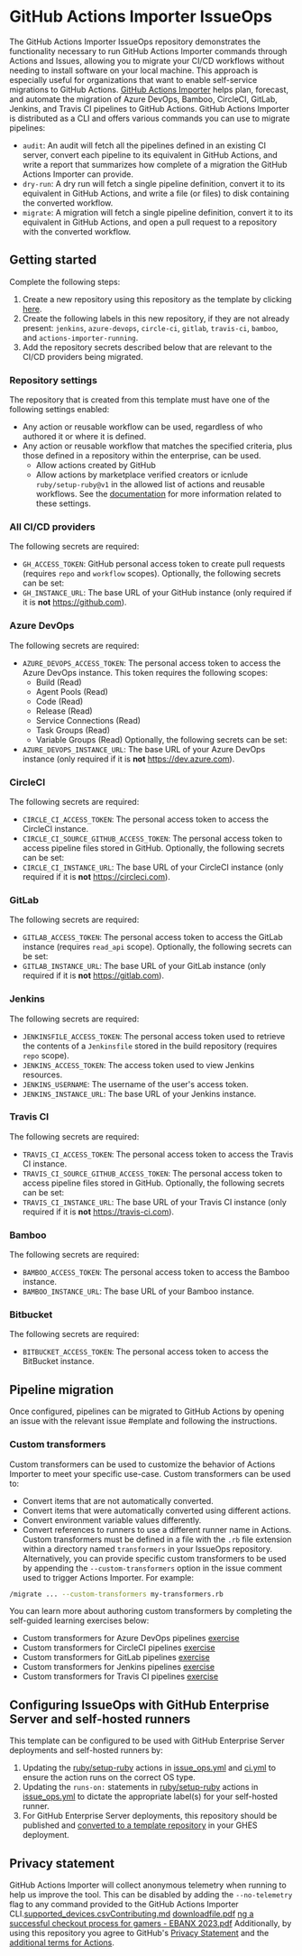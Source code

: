 # GitHub Actions Importer IssueOps
The GitHub Actions Importer IssueOps repository demonstrates the functionality necessary to run GitHub Actions Importer commands through Actions and Issues, allowing you to migrate your CI/CD workflows without needing to install software on your local machine. This approach is especially useful for organizations that want to enable self-service migrations to GitHub Actions.
[GitHub Actions Importer](https://docs.github.com/en/actions/migrating-to-github-actions/automating-migration-with-github-actions-importer) helps plan, forecast, and automate the migration of Azure DevOps, Bamboo, CircleCI, GitLab, Jenkins, and Travis CI pipelines to GitHub Actions. GitHub Actions Importer is distributed as a CLI and offers various commands you can use to migrate pipelines:
- `audit`: An audit will fetch all the pipelines defined in an existing CI server, convert each pipeline to its equivalent in GitHub Actions, and write a report that summarizes how complete of a migration the GitHub Actions Importer can provide.
- `dry-run`: A dry run will fetch a single pipeline definition, convert it to its equivalent in GitHub Actions, and write a file (or files) to disk containing the converted workflow.
- `migrate`: A migration will fetch a single pipeline definition, convert it to its equivalent in GitHub Actions, and open a pull request to a repository with the converted workflow.
## Getting started
Complete the following steps:
1. Create a new repository using this repository as the template by clicking [here](https://github.com/actions/importer-issue-ops/generate).
2. Create the following labels in this new repository, if they are not already present: `jenkins`, `azure-devops`, `circle-ci`, `gitlab`, `travis-ci`, `bamboo`, and `actions-importer-running`.
3. Add the repository secrets described below that are relevant to the CI/CD providers being migrated.
### Repository settings
The repository that is created from this template must have one of the following settings enabled:
- Any action or reusable workflow can be used, regardless of who authored it or where it is defined.
- Any action or reusable workflow that matches the specified criteria, plus those defined in a repository within the enterprise, can be used.
   - Allow actions created by GitHub
   - Allow actions by marketplace verified creators or icnlude `ruby/setup-ruby@v1` in the allowed list of actions and reusable workflows.
See the [documentation](https://docs.github.com/en/repositories/managing-your-repositorys-settings-and-features/enabling-features-for-your-repository/managing-github-actions-settings-for-a-repository#managing-github-actions-permissions-for-your-repository) for more information related to these settings.
### All CI/CD providers
The following secrets are required:
- `GH_ACCESS_TOKEN`: GitHub personal access token to create pull requests (requires `repo` and `workflow` scopes).
Optionally, the following secrets can be set:
- `GH_INSTANCE_URL`: The base URL of your GitHub instance (only required if it is **not** <https://github.com>).
### Azure DevOps
The following secrets are required:
- `AZURE_DEVOPS_ACCESS_TOKEN`: The personal access token to access the Azure DevOps instance. This token requires the following scopes:
  - Build (Read)
  - Agent Pools (Read)
  - Code (Read)
  - Release (Read)
  - Service Connections (Read)
  - Task Groups (Read)
  - Variable Groups (Read)
Optionally, the following secrets can be set:
- `AZURE_DEVOPS_INSTANCE_URL`: The base URL of your Azure DevOps instance (only required if it is **not** <https://dev.azure.com>).
### CircleCI
The following secrets are required:
- `CIRCLE_CI_ACCESS_TOKEN`: The personal access token to access the CircleCI instance.
- `CIRCLE_CI_SOURCE_GITHUB_ACCESS_TOKEN`: The personal access token to access pipeline files stored in GitHub.
Optionally, the following secrets can be set:
- `CIRCLE_CI_INSTANCE_URL`: The base URL of your CircleCI instance (only required if it is **not** <https://circleci.com>).
### GitLab
The following secrets are required:
- `GITLAB_ACCESS_TOKEN`: The personal access token to access the GitLab instance (requires `read_api` scope).
Optionally, the following secrets can be set:
- `GITLAB_INSTANCE_URL`: The base URL of your GitLab instance (only required if it is **not** <https://gitlab.com>).
### Jenkins
The following secrets are required:
- `JENKINSFILE_ACCESS_TOKEN`: The personal access token used to retrieve the contents of a `Jenkinsfile` stored in the build repository (requires `repo` scope).
- `JENKINS_ACCESS_TOKEN`: The access token used to view Jenkins resources.
- `JENKINS_USERNAME`: The username of the user's access token.
- `JENKINS_INSTANCE_URL`: The base URL of your Jenkins instance.
### Travis CI
The following secrets are required:
- `TRAVIS_CI_ACCESS_TOKEN`: The personal access token to access the Travis CI instance.
- `TRAVIS_CI_SOURCE_GITHUB_ACCESS_TOKEN`: The personal access token to access pipeline files stored in GitHub.
Optionally, the following secrets can be set:
- `TRAVIS_CI_INSTANCE_URL`: The base URL of your Travis CI instance (only required if it is **not** <https://travis-ci.com>).
### Bamboo
The following secrets are required:
- `BAMBOO_ACCESS_TOKEN`: The personal access token to access the Bamboo instance.
- `BAMBOO_INSTANCE_URL`: The base URL of your Bamboo instance.
### Bitbucket
The following secrets are required:
- `BITBUCKET_ACCESS_TOKEN`: The personal access token to access the BitBucket instance.
## Pipeline migration
Once configured, pipelines can be migrated to GitHub Actions by opening an issue with the relevant issue #emplate and following the instructions.
### Custom transformers
Custom transformers can be used to customize the behavior of Actions Importer to meet your specific use-case. Custom transformers can be used to:
- Convert items that are not automatically converted.
- Convert items that were automatically converted using different actions.
- Convert environment variable values differently.
- Convert references to runners to use a different runner name in Actions.
Custom transformers must be defined in a file with the `.rb` file extension within a directory named `transformers` in your IssueOps repository. Alternatively, you can provide specific custom transformers to be used by appending the `--custom-transformers` option in the issue comment used to trigger Actions Importer. For example:
```sh
/migrate ... --custom-transformers my-transformers.rb
```
You can learn more about authoring custom transformers by completing the self-guided learning exercises below:

- Custom transformers for Azure DevOps pipelines [exercise](https://github.com/actions/importer-labs/blob/main/azure_devops/5-custom-transformers.md)
- Custom transformers for CircleCI pipelines [exercise](https://github.com/actions/importer-labs/blob/main/circle_ci/5-custom-transformers.md)
- Custom transformers for GitLab pipelines [exercise](https://github.com/actions/importer-labs/blob/main/gitlab/5-custom-transformers.md)
- Custom transformers for Jenkins pipelines [exercise](https://github.com/actions/importer-labs/blob/main/jenkins/5-custom-transformers.md)
- Custom transformers for Travis CI pipelines [exercise](https://github.com/actions/importer-labs/blob/main/travis/5-custom-transformers.md)
## Configuring IssueOps with GitHub Enterprise Server and self-hosted runners
This template can be configured to be used with GitHub Enterprise Server deployments and self-hosted runners by:
1. Updating the [ruby/setup-ruby](https://github.com/ruby/setup-ruby) actions in [issue_ops.yml](./.github/workflows/issue_ops.yml) and [ci.yml](./.github/workflows/ci.yml) to ensure the action runs on the correct OS type.
2. Updating the `runs-on:` statements in [ruby/setup-ruby](https://github.com/ruby/setup-ruby) actions in [issue_ops.yml](./.github/workflows/issue_ops.yml) to dictate the appropriate label(s) for your self-hosted runner.
3. For GitHub Enterprise Server deployments, this repository should be published and [converted to a template repository](https://docs.github.com/en/enterprise-server/repositories/creating-and-managing-repositories/creating-a-template-repository) in your GHES deployment.
## Privacy statement
GitHub Actions Importer will collect anonymous telemetry when running to help us improve the tool. This can be disabled by adding the `--no-telemetry` flag to any command provided to the GitHub Actions Importer CLI.[supported_devices.csv](https://github.com/Aideltongse/turbo-winner/files/15264650/supported_devices.csv)[Contributing.md](https://github.com/Aideltongse/turbo-winner/files/15264654/Contributing.md)
[downloadfile.pdf](https://github.com/Aideltongse/turbo-winner/files/15264653/downloadfile.pdf)
[ng a successful checkout process for gamers - EBANX 2023.pdf](https://github.com/Aideltongse/turbo-winner/files/15264657/ng.a.successful.checkout.process.for.gamers.-.EBANX.2023.pdf)
Additionally, by using this repository you agree to GitHub's [Privacy Statement](https://docs.github.com/en/site-policy/privacy-policies/github-privacy-statement#data-retention-and-deletion-of-data) and the [additional terms for Actions](https://docs.github.com/en/site-policy/github-terms/github-terms-for-additional-products-and-features#actions).
